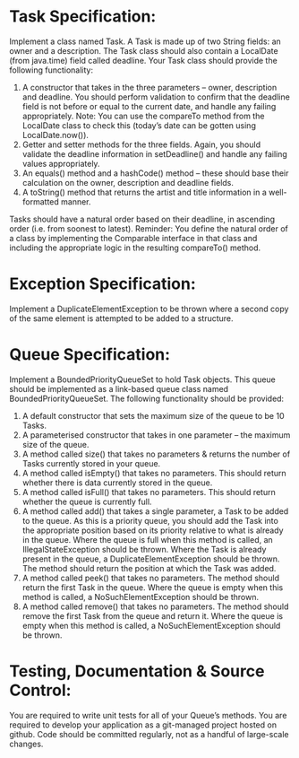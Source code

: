 # Task Specification:
Implement a class named Task. A Task is made up of two String fields: an owner and a description. The Task class should
also contain a LocalDate (from java.time) field called deadline. Your Task class should provide the following functionality:

1. A constructor that takes in the three parameters – owner, description and deadline. You should perform
validation to confirm that the deadline field is not before or equal to the current date, and handle any failing
appropriately.
Note: You can use the compareTo method from the LocalDate class to check this (today’s date can be gotten using
LocalDate.now()).
2. Getter and setter methods for the three fields. Again, you should validate the deadline information in
setDeadline() and handle any failing values appropriately.
3. An equals() method and a hashCode() method – these should base their calculation on the owner, description
and deadline fields.
4. A toString() method that returns the artist and title information in a well-formatted manner.

Tasks should have a natural order based on their deadline, in ascending order (i.e. from soonest to latest).
Reminder: You define the natural order of a class by implementing the Comparable interface in that class and
including the appropriate logic in the resulting compareTo() method.

# Exception Specification:
Implement a DuplicateElementException to be thrown where a second copy of the same element is attempted to
be added to a structure.

# Queue Specification:
Implement a BoundedPriorityQueueSet to hold Task objects. This queue should be implemented as a link-based queue
class named BoundedPriorityQueueSet. The following functionality should be provided:
1. A default constructor that sets the maximum size of the queue to be 10 Tasks.
2. A parameterised constructor that takes in one parameter – the maximum size of the queue.
3. A method called size() that takes no parameters & returns the number of Tasks currently stored in your queue.
4. A method called isEmpty() that takes no parameters. This should return whether there is data currently stored
in the queue.
5. A method called isFull() that takes no parameters. This should return whether the queue is currently full.
6. A method called add() that takes a single parameter, a Task to be added to the queue. As this is a priority
queue, you should add the Task into the appropriate position based on its priority relative to what is already in
the queue. Where the queue is full when this method is called, an IllegalStateException should be
thrown. Where the Task is already present in the queue, a DuplicateElementException should be thrown.
The method should return the position at which the Task was added.
7. A method called peek() that takes no parameters. The method should return the first Task in the queue. Where
the queue is empty when this method is called, a NoSuchElementException should be thrown.
8. A method called remove() that takes no parameters. The method should remove the first Task from the queue
and return it. Where the queue is empty when this method is called, a NoSuchElementException should be
thrown.

# Testing, Documentation & Source Control:
You are required to write unit tests for all of your Queue’s methods. You are required to develop your application as a
git-managed project hosted on github. Code should be committed regularly, not as a handful of large-scale changes.
